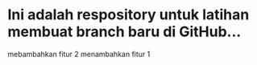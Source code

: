 # Ini adalah respository untuk latihan membuat branch baru di GitHub...
mebambahkan fitur 2
menambahkan fitur 1
